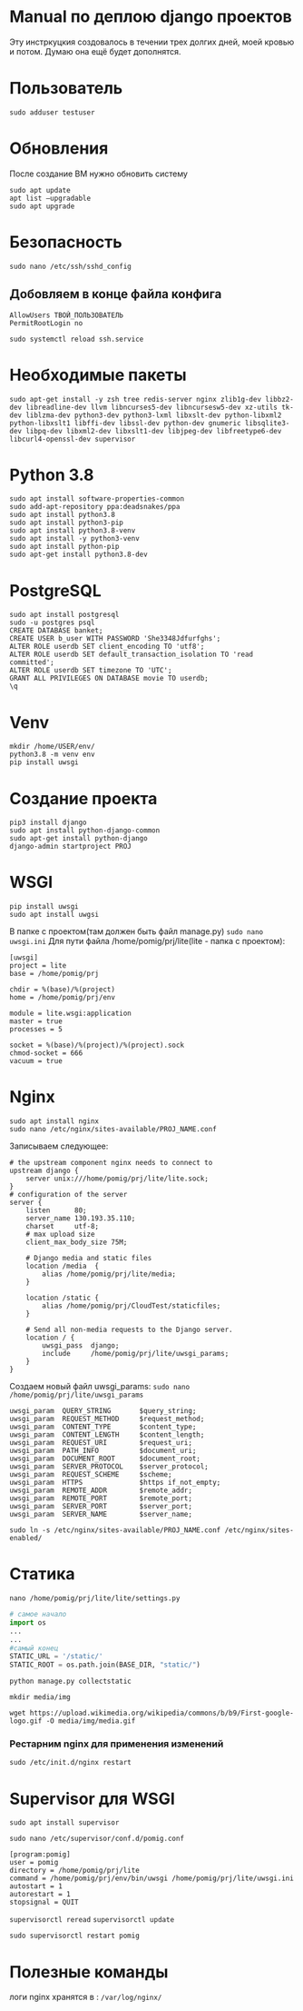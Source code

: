 # Manual по деплою django проектов 
Эту инстркуцкия создовалось в течении трех долгих дней, моей кровью и потом. Думаю она ещё будет дополнятся.

# Пользователь
```
sudo adduser testuser
```
# Обновления
После создание BM нужно обновить систему 
```
sudo apt update
apt list –upgradable
sudo apt upgrade
```

# Безопасность 
`sudo nano /etc/ssh/sshd_config`
## Добовляем в конце файла конфига
```
AllowUsers ТВОЙ_ПОЛЬЗОВАТЕЛЬ
PermitRootLogin no
```
`sudo systemctl reload ssh.service`
# Необходимые пакеты 
`sudo apt-get install -y zsh tree redis-server nginx zlib1g-dev libbz2-dev libreadline-dev llvm libncurses5-dev libncursesw5-dev xz-utils tk-dev liblzma-dev python3-dev python3-lxml libxslt-dev python-libxml2 python-libxslt1 libffi-dev libssl-dev python-dev gnumeric libsqlite3-dev libpq-dev libxml2-dev libxslt1-dev libjpeg-dev libfreetype6-dev libcurl4-openssl-dev supervisor`
# Python 3.8
```
sudo apt install software-properties-common
sudo add-apt-repository ppa:deadsnakes/ppa
sudo apt install python3.8
sudo apt install python3-pip
sudo apt install python3.8-venv
sudo apt install -y python3-venv
sudo apt install python-pip
sudo apt-get install python3.8-dev
```
# PostgreSQL 
```
sudo apt install postgresql
sudo -u postgres psql
CREATE DATABASE banket;
CREATE USER b_user WITH PASSWORD 'She3348Jdfurfghs';
ALTER ROLE userdb SET client_encoding TO 'utf8';
ALTER ROLE userdb SET default_transaction_isolation TO 'read committed';
ALTER ROLE userdb SET timezone TO 'UTC';
GRANT ALL PRIVILEGES ON DATABASE movie TO userdb;
\q
```

# Venv
```
mkdir /home/USER/env/
python3.8 -m venv env
pip install uwsgi
```

# Cоздание проекта
```
pip3 install django
sudo apt install python-django-common
sudo apt-get install python-django
django-admin startproject PROJ  
```

# WSGI
```
pip install uwsgi 
sudo apt install uwgsi
```
В папке с проектом(там должен быть файл manage.py)
`sudo nano uwsgi.ini`
Для пути файла /home/pomig/prj/lite(lite - папка с проектом):
```
[uwsgi]
project = lite
base = /home/pomig/prj

chdir = %(base)/%(project)
home = /home/pomig/prj/env

module = lite.wsgi:application
master = true
processes = 5

socket = %(base)/%(project)/%(project).sock
chmod-socket = 666
vacuum = true
```

# Nginx
```
sudo apt install nginx
sudo nano /etc/nginx/sites-available/PROJ_NAME.conf
```
Записываем следующее:
```
# the upstream component nginx needs to connect to
upstream django {
	server unix:///home/pomig/prj/lite/lite.sock;
}
# configuration of the server
server {
    listen      80;
    server_name 130.193.35.110;
    charset     utf-8;
    # max upload size
    client_max_body_size 75M;

    # Django media and static files
    location /media  {
        alias /home/pomig/prj/lite/media;
    }
    
    location /static {
		alias /home/pomig/prj/CloudTest/staticfiles;
	}

    # Send all non-media requests to the Django server.
    location / {
        uwsgi_pass  django;
        include     /home/pomig/prj/lite/uwsgi_params;
    }
}
```
Создаем новый файл uwsgi_params:
`sudo nano /home/pomig/prj/lite/uwsgi_params`
```
uwsgi_param  QUERY_STRING       $query_string;
uwsgi_param  REQUEST_METHOD     $request_method;
uwsgi_param  CONTENT_TYPE       $content_type;
uwsgi_param  CONTENT_LENGTH     $content_length;
uwsgi_param  REQUEST_URI        $request_uri;
uwsgi_param  PATH_INFO          $document_uri;
uwsgi_param  DOCUMENT_ROOT      $document_root;
uwsgi_param  SERVER_PROTOCOL    $server_protocol;
uwsgi_param  REQUEST_SCHEME     $scheme;
uwsgi_param  HTTPS              $https if_not_empty;
uwsgi_param  REMOTE_ADDR        $remote_addr;
uwsgi_param  REMOTE_PORT        $remote_port;
uwsgi_param  SERVER_PORT        $server_port;
uwsgi_param  SERVER_NAME        $server_name;
```
`sudo ln -s /etc/nginx/sites-available/PROJ_NAME.conf /etc/nginx/sites-enabled/`
# Статика
`nano /home/pomig/prj/lite/lite/settings.py`
```Python
# самое начало
import os
...
...
#самый конец 
STATIC_URL = '/static/'
STATIC_ROOT = os.path.join(BASE_DIR, "static/")
```	
```	
python manage.py collectstatic

mkdir media/img

wget https://upload.wikimedia.org/wikipedia/commons/b/b9/First-google-logo.gif -O media/img/media.gif
```	
### Рестарним nginx для применения изменений
`sudo /etc/init.d/nginx restart`

# Supervisor для WSGI

`sudo apt install supervisor`

`sudo nano /etc/supervisor/conf.d/pomig.conf`
```	
[program:pomig]
user = pomig
directory = /home/pomig/prj/lite
command = /home/pomig/prj/env/bin/uwsgi /home/pomig/prj/lite/uwsgi.ini
autostart = 1
autorestart = 1
stopsignal = QUIT
```	

`supervisorctl reread`
`supervisorctl update`

`sudo supervisorctl restart pomig`
# Полезные команды 
логи nginx хранятся в : `/var/log/nginx/`
